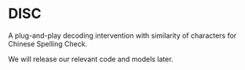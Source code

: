 # DISC
A plug-and-play decoding intervention with similarity of characters for Chinese Spelling Check.

We will release our relevant code and models later.
